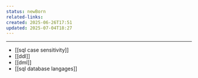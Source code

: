 ```yaml
---
status: newBorn
related-links: 
created: 2025-06-26T17:51
updated: 2025-07-04T18:27
---
```

---


- [[sql case sensitivity]]
- [[ddl]]
- [[dml]]
- [[sql database langages]]



